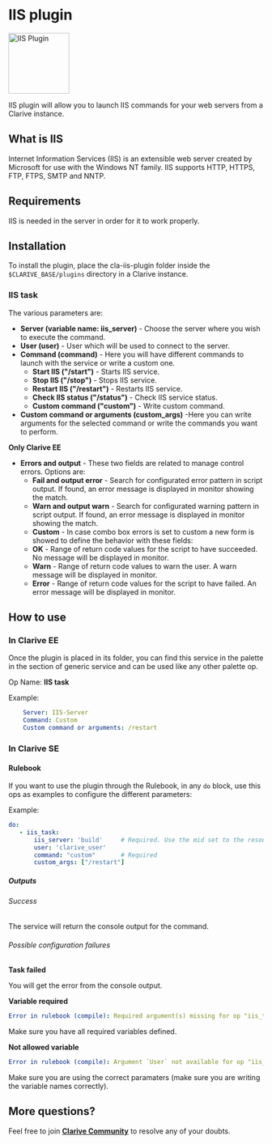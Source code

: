 # IIS plugin

<img src="https://cdn.jsdelivr.net/gh/clarive/cla-iis-plugin/public/icon/iis.svg?sanitize=true" alt="IIS Plugin" title="IIS Plugin" width="120" height="120">

IIS plugin will allow you to launch IIS commands for your web servers from a Clarive instance.

## What is IIS

Internet Information Services (IIS) is an extensible web server created by Microsoft for use with the Windows NT family.
IIS supports HTTP, HTTPS, FTP, FTPS, SMTP and NNTP.

## Requirements

IIS is needed in the server in order for it to work properly.

## Installation

To install the plugin, place the cla-iis-plugin folder inside the `$CLARIVE_BASE/plugins`
directory in a Clarive instance.

### IIS task

The various parameters are:

- **Server (variable name: iis_server)** - Choose the server where you wish to execute the command.
- **User (user)** - User which will be used to connect to the server.
- **Command (command)** - Here you will have different commands to launch with the service or write a custom one.
   - **Start IIS ("/start")** - Starts IIS service.
   - **Stop IIS ("/stop")** - Stops IIS service.
   - **Restart IIS ("/restart")** - Restarts IIS service.
   - **Check IIS status ("/status")** - Check IIS service status.
   - **Custom command ("custom")** - Write custom command.
- **Custom command or arguments (custom_args)** -Here you can write arguments for the selected command or write the commands you want to perform.

**Only Clarive EE**

- **Errors and output** - These two fields are related to manage control errors. Options are:
   - **Fail and output error** - Search for configurated error pattern in script output. If found, an error message is displayed in monitor showing the match.
   - **Warn and output warn** - Search for configurated warning pattern in script output. If found, an error message is displayed in monitor showing the match.
   - **Custom** - In case combo box errors is set to custom a new form is showed to define the behavior with these fields:
   - **OK** - Range of return code values for the script to have succeeded. No message will be displayed in monitor.
   - **Warn** - Range of return code values to warn the user. A warn message will be displayed in monitor.
   - **Error** - Range of return code values for the script to have failed. An error message will be displayed in monitor.

## How to use

### In Clarive EE

Once the plugin is placed in its folder, you can find this service in the palette in the section of generic service and can be used like any other palette op.

Op Name: **IIS task**

Example:

```yaml
    Server: IIS-Server
    Command: Custom
    Custom command or arguments: /restart
``` 

### In Clarive SE

#### Rulebook

If you want to use the plugin through the Rulebook, in any `do` block, use this ops as examples to configure the different parameters:

Example:

```yaml
do:
   - iis_task:
       iis_server: 'build'     # Required. Use the mid set to the resource you created
       user: 'clarive_user'
       command: "custom"       # Required   
       custom_args: ["/restart"]
``` 

##### Outputs

###### Success

The service will return the console output for the command.

###### Possible configuration failures

**Task failed**

You will get the error from the console output.

**Variable required**

```yaml
Error in rulebook (compile): Required argument(s) missing for op "iis_task": "command"
```

Make sure you have all required variables defined.

**Not allowed variable**

```yaml
Error in rulebook (compile): Argument `User` not available for op "iis_task"
```

Make sure you are using the correct paramaters (make sure you are writing the variable names correctly).

## More questions?

Feel free to join **[Clarive Community](https://community.clarive.com/)** to resolve any of your doubts.
